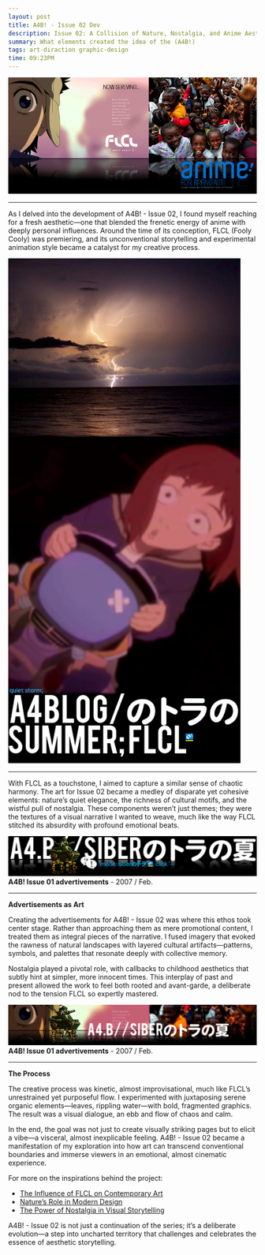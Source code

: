 ```yaml
---
layout: post
title: A4B! - Issue 02 Dev 
description: Issue 02: A Collision of Nature, Nostalgia, and Anime Aesthetics
summary: What elements created the idea of the (A4B!)
tags: art-diraction graphic-design
time: 09:23PM
---
```


![a4b_index.png](/assets/img/a4b_index.png)

---

As I delved into the development of A4B! - Issue 02, I found myself reaching for a fresh aesthetic—one that blended the frenetic energy of anime with deeply personal influences. Around the time of its conception, FLCL (Fooly Cooly) was premiering, and its unconventional storytelling and experimental animation style became a catalyst for my creative process.


![a4bblog-summer](/assets/img/a4bblog-summer.png)

---

With FLCL as a touchstone, I aimed to capture a similar sense of chaotic harmony. The art for Issue 02 became a medley of disparate yet cohesive elements: nature’s quiet elegance, the richness of cultural motifs, and the wistful pull of nostalgia. These components weren’t just themes; they were the textures of a visual narrative I wanted to weave, much like the way FLCL stitched its absurdity with profound emotional beats.

![a4b-siber-summer-02](/assets/img/a4b-siber-summer-02.png)
**A4B! Issue 01 advertivements** - 2007 / Feb.

---

**Advertisements as Art**

Creating the advertisements for A4B! - Issue 02 was where this ethos took center stage. Rather than approaching them as mere promotional content, I treated them as integral pieces of the narrative. I fused imagery that evoked the rawness of natural landscapes with layered cultural artifacts—patterns, symbols, and palettes that resonate deeply with collective memory.

Nostalgia played a pivotal role, with callbacks to childhood aesthetics that subtly hint at simpler, more innocent times. This interplay of past and present allowed the work to feel both rooted and avant-garde, a deliberate nod to the tension FLCL so expertly mastered.


![a4b-siber-summer](/assets/img/a4b-siber-summer.png)
**A4B! Issue 01 advertivements** - 2007 / Feb.

---

**The Process**

The creative process was kinetic, almost improvisational, much like FLCL’s unrestrained yet purposeful flow. I experimented with juxtaposing serene organic elements—leaves, rippling water—with bold, fragmented graphics. The result was a visual dialogue, an ebb and flow of chaos and calm.

In the end, the goal was not just to create visually striking pages but to elicit a vibe—a visceral, almost inexplicable feeling. A4B! - Issue 02 became a manifestation of my exploration into how art can transcend conventional boundaries and immerse viewers in an emotional, almost cinematic experience.

For more on the inspirations behind the project:

- [The Influence of FLCL on Contemporary Art](https://chatgpt.com/c/677a6bf2-81d0-800d-926f-653e3ed761e5)
- [Nature’s Role in Modern Design](https://www.nature.com/articles/s41599-021-00795-6)
- [The Power of Nostalgia in Visual Storytelling](https://chatgpt.com/c/677a6bf2-81d0-800d-926f-653e3ed761e5)

A4B! - Issue 02 is not just a continuation of the series; it’s a deliberate evolution—a step into uncharted territory that challenges and celebrates the essence of aesthetic storytelling.


